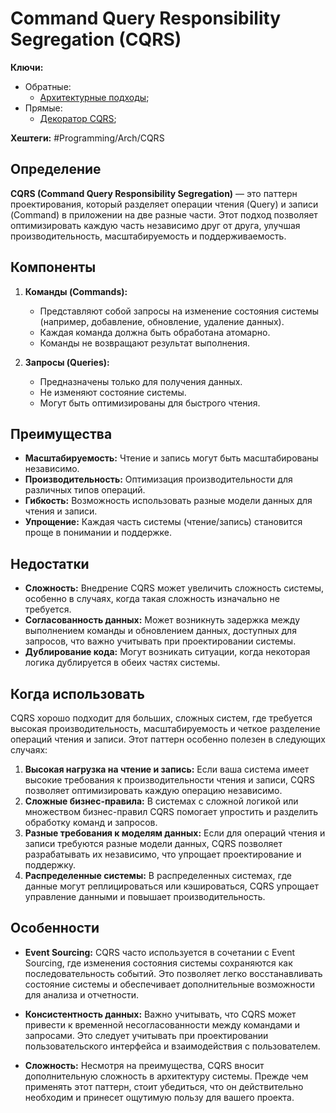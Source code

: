 # Command Query Responsibility Segregation (CQRS)

**Ключи:**
- Обратные:
	-  [Архитектурные подходы](Arch);
- Прямые:
	- [Декоратор CQRS](CQRS-decorator);

**Хештеги:** #Programming/Arch/CQRS

## Определение

**CQRS (Command Query Responsibility Segregation)** — это паттерн проектирования, который разделяет операции чтения (Query) и записи (Command) в приложении на две разные части. Этот подход позволяет оптимизировать каждую часть независимо друг от друга, улучшая производительность, масштабируемость и поддерживаемость.

## Компоненты

1. **Команды (Commands):**
    - Представляют собой запросы на изменение состояния системы (например, добавление, обновление, удаление данных).
    - Каждая команда должна быть обработана атомарно.
    - Команды не возвращают результат выполнения.

2. **Запросы (Queries):**
    
    - Предназначены только для получения данных.
    - Не изменяют состояние системы.
    - Могут быть оптимизированы для быстрого чтения.

## Преимущества

- **Масштабируемость:** Чтение и запись могут быть масштабированы независимо.
- **Производительность:** Оптимизация производительности для различных типов операций.
- **Гибкость:** Возможность использовать разные модели данных для чтения и записи.
- **Упрощение:** Каждая часть системы (чтение/запись) становится проще в понимании и поддержке.

## Недостатки

- **Сложность:** Внедрение CQRS может увеличить сложность системы, особенно в случаях, когда такая сложность изначально не требуется.
- **Согласованность данных:** Может возникнуть задержка между выполнением команды и обновлением данных, доступных для запросов, что важно учитывать при проектировании системы.
- **Дублирование кода:** Могут возникать ситуации, когда некоторая логика дублируется в обеих частях системы.

## Когда использовать

CQRS хорошо подходит для больших, сложных систем, где требуется высокая производительность, масштабируемость и четкое разделение операций чтения и записи. Этот паттерн особенно полезен в следующих случаях:

1) **Высокая нагрузка на чтение и запись:** Если ваша система имеет высокие требования к производительности чтения и записи, CQRS позволяет оптимизировать каждую операцию независимо.
2) **Сложные бизнес-правила:** В системах с сложной логикой или множеством бизнес-правил CQRS помогает упростить и разделить обработку команд и запросов.
3) **Разные требования к моделям данных:** Если для операций чтения и записи требуются разные модели данных, CQRS позволяет разрабатывать их независимо, что упрощает проектирование и поддержку.
4) **Распределенные системы:** В распределенных системах, где данные могут реплицироваться или кэшироваться, CQRS упрощает управление данными и повышает производительность.

## Особенности

- **Event Sourcing:** CQRS часто используется в сочетании с Event Sourcing, где изменения состояния системы сохраняются как последовательность событий. Это позволяет легко восстанавливать состояние системы и обеспечивает дополнительные возможности для анализа и отчетности.

- **Консистентность данных:** Важно учитывать, что CQRS может привести к временной несогласованности между командами и запросами. Это следует учитывать при проектировании пользовательского интерфейса и взаимодействия с пользователем.

- **Сложность:** Несмотря на преимущества, CQRS вносит дополнительную сложность в архитектуру системы. Прежде чем применять этот паттерн, стоит убедиться, что он действительно необходим и принесет ощутимую пользу для вашего проекта.